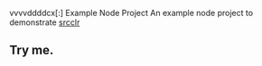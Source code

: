 vvvvddddcx[:] Example Node Project
An example node project to demonstrate [srcclr](https://www.srcclr.com)
## Try me.

